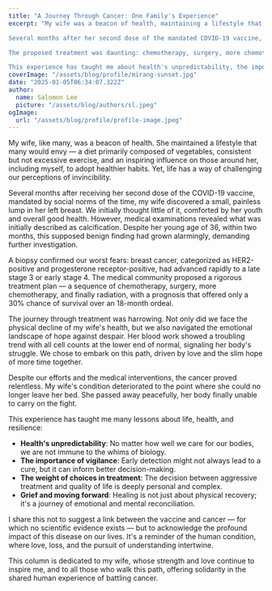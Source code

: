 ```yaml
---
title: "A Journey Through Cancer: One Family's Experience"
excerpt: "My wife was a beacon of health, maintaining a lifestyle that many would envy — a diet primarily composed of vegetables, consistent but not excessive exercise, and an inspiring influence on those around her, including myself, to adopt healthier habits. Yet, life has a way of challenging our perceptions of invincibility.

Several months after her second dose of the mandated COVID-19 vaccine, she discovered a small, painless lump in her left breast. Initially thought to be benign calcification due to her young age of 36, this anomaly grew alarmingly within two months, leading to a biopsy that confirmed breast cancer — HER2-positive and progesterone receptor-positive — at a late stage 3 or early stage 4.

The proposed treatment was daunting: chemotherapy, surgery, more chemotherapy, and radiation, with only a 30% chance of survival over 18 months. Despite her deteriorating health, we chose to fight. However, the cancer was relentless, and she eventually became bedridden, passing away peacefully after a long battle.

This experience has taught me about health's unpredictability, the importance of vigilance, the weight of treatment choices, and navigating grief. I share this not to imply causation with the vaccine but to reflect on the profound impact of cancer on our lives."
coverImage: "/assets/blog/profile/mirang-sunset.jpg"
date: "2025-01-05T06:34:07.322Z"
author:
  name: Salomon Lee
  picture: "/assets/blog/authors/sl.jpeg"
ogImage:
  url: "/assets/blog/profile/profile-image.jpeg"
---
```



My wife, like many, was a beacon of health. She maintained a lifestyle that many would envy — a diet primarily composed of vegetables, consistent but not excessive exercise, and an inspiring influence on those around her, including myself, to adopt healthier habits. Yet, life has a way of challenging our perceptions of invincibility.

Several months after receiving her second dose of the COVID-19 vaccine, mandated by social norms of the time, my wife discovered a small, painless lump in her left breast. We initially thought little of it, comforted by her youth and overall good health. However, medical examinations revealed what was initially described as calcification. Despite her young age of 36, within two months, this supposed benign finding had grown alarmingly, demanding further investigation.

A biopsy confirmed our worst fears: breast cancer, categorized as HER2-positive and progesterone receptor-positive, had advanced rapidly to a late stage 3 or early stage 4. The medical community proposed a rigorous treatment plan — a sequence of chemotherapy, surgery, more chemotherapy, and finally radiation, with a prognosis that offered only a 30% chance of survival over an 18-month ordeal.

The journey through treatment was harrowing. Not only did we face the physical decline of my wife's health, but we also navigated the emotional landscape of hope against despair. Her blood work showed a troubling trend with all cell counts at the lower end of normal, signaling her body's struggle. We chose to embark on this path, driven by love and the slim hope of more time together.

Despite our efforts and the medical interventions, the cancer proved relentless. My wife's condition deteriorated to the point where she could no longer leave her bed. She passed away peacefully, her body finally unable to carry on the fight.

This experience has taught me many lessons about life, health, and resilience:

* **Health's unpredictability**: No matter how well we care for our bodies, we are not immune to the whims of biology.
* **The importance of vigilance**: Early detection might not always lead to a cure, but it can inform better decision-making.
* **The weight of choices in treatment**: The decision between aggressive treatment and quality of life is deeply personal and complex.
* **Grief and moving forward**: Healing is not just about physical recovery; it's a journey of emotional and mental reconciliation.

I share this not to suggest a link between the vaccine and cancer — for which no scientific evidence exists — but to acknowledge the profound impact of this disease on our lives. It's a reminder of the human condition, where love, loss, and the pursuit of understanding intertwine. 

This column is dedicated to my wife, whose strength and love continue to inspire me, and to all those who walk this path, offering solidarity in the shared human experience of battling cancer.